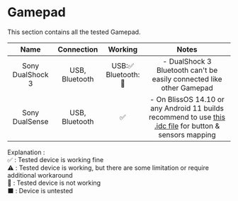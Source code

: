 # Gamepad

This section contains all the tested Gamepad.

|     **Name**     | **Connection** |      **Working**     |                                                                                                     **Notes**                                                                                                    |
|:----------------:|:--------------:|:--------------------:|:----------------------------------------------------------------------------------------------------------------------------------------------------------------------------------------------------------------:|
| Sony DualShock 3 | USB, Bluetooth | USB:✅<br>Bluetooth:🚫 | - DualShock 3 Bluetooth can't be easily connected like other Gamepad                                                                                                                                             |
|  Sony DualSense  | USB, Bluetooth |           ✅          | - On BlissOS 14.10 or any Android 11 builds recommend to use [this .idc file](https://android.googlesource.com/platform/frameworks/base/+/a8b887f2b85e8f29903e6a106ae1e51fb5ba5d44) for button & sensors mapping |


Explanation : <br>
✅ : Tested device is working fine<br>
⚠️ : Tested device is working, but there are some limitation or require additional workaround<br>
🚫 : Tested device is not working<br>
⬛ : Device is untested<br>
